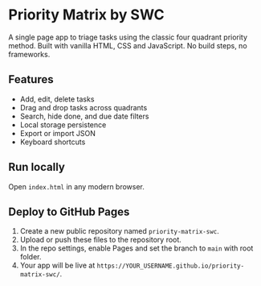 # Priority Matrix by SWC

A single page app to triage tasks using the classic four quadrant priority method. Built with vanilla HTML, CSS and JavaScript. No build steps, no frameworks.

## Features
- Add, edit, delete tasks
- Drag and drop tasks across quadrants
- Search, hide done, and due date filters
- Local storage persistence
- Export or import JSON
- Keyboard shortcuts

## Run locally
Open `index.html` in any modern browser.

## Deploy to GitHub Pages
1. Create a new public repository named `priority-matrix-swc`.
2. Upload or push these files to the repository root.
3. In the repo settings, enable Pages and set the branch to `main` with root folder.
4. Your app will be live at `https://YOUR_USERNAME.github.io/priority-matrix-swc/`.

